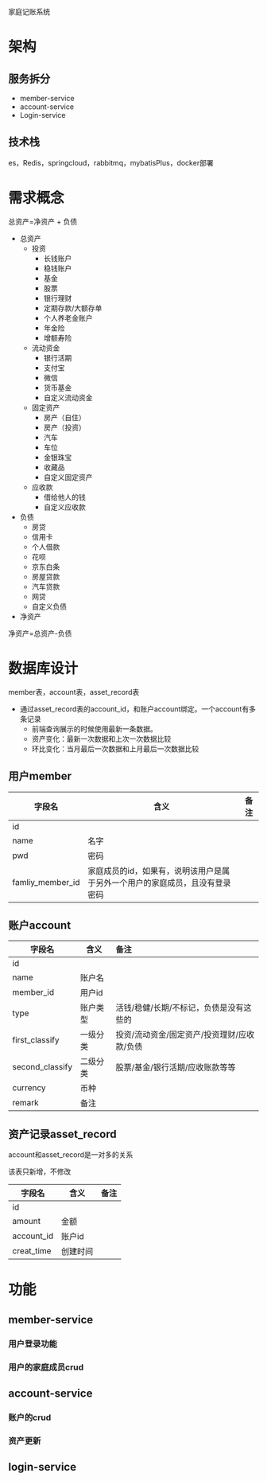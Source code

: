 家庭记账系统

# 架构

## 服务拆分

- member-service
- account-service
- Login-service

## 技术栈

es，Redis，springcloud，rabbitmq，mybatisPlus，docker部署

# 需求概念



总资产=净资产 + 负债



- 总资产
  - 投资
    - 长钱账户
    - 稳钱账户
    - 基金
    - 股票
    - 银行理财
    - 定期存款/大额存单
    - 个人养老金账户
    - 年金险
    - 增额寿险
  - 流动资金
    - 银行活期
    - 支付宝
    - 微信
    - 货币基金
    - 自定义流动资金
  - 固定资产
    - 房产（自住）
    - 房产（投资）
    - 汽车
    - 车位
    - 金银珠宝
    - 收藏品
    - 自定义固定资产
  - 应收款
    - 借给他人的钱
    - 自定义应收款
- 负债
  - 房贷
  - 信用卡
  - 个人借款
  - 花呗
  - 京东白条
  - 房屋贷款
  - 汽车贷款
  - 网贷
  - 自定义负债
- 净资产

净资产=总资产-负债

# 数据库设计

member表，account表，asset_record表

- 通过asset_record表的account_id，和账户account绑定。一个account有多条记录
  - 前端查询展示的时候使用最新一条数据。
  - 资产变化：最新一次数据和上次一次数据比较
  - 环比变化：当月最后一次数据和上月最后一次数据比较

## 用户member

| 字段名           | 含义                                                         | 备注 |
| ---------------- | ------------------------------------------------------------ | ---- |
| id               |                                                              |      |
| name             | 名字                                                         |      |
| pwd              | 密码                                                         |      |
| famliy_member_id | 家庭成员的id，如果有，说明该用户是属于另外一个用户的家庭成员，且没有登录密码 |      |



## 账户account

| 字段名          | 含义     | 备注                                        |
| --------------- | -------- | :------------------------------------------ |
| id              |          |                                             |
| name            | 账户名   |                                             |
| member_id       | 用户id   |                                             |
| type            | 账户类型 | 活钱/稳健/长期/不标记，负债是没有这些的     |
| first_classify  | 一级分类 | 投资/流动资金/固定资产/投资理财/应收款/负债 |
| second_classify | 二级分类 | 股票/基金/银行活期/应收账款等等             |
| currency        | 币种     |                                             |
| remark          | 备注     |                                             |

## 资产记录asset_record

account和asset_record是一对多的关系

该表只新增，不修改

| 字段名     | 含义     | 备注 |
| ---------- | -------- | :--- |
| id         |          |      |
| amount     | 金额     |      |
| account_id | 账户id   |      |
| creat_time | 创建时间 |      |

# 功能

## member-service

### 用户登录功能

### 用户的家庭成员crud

## account-service

### 账户的crud

### 资产更新

## login-service

